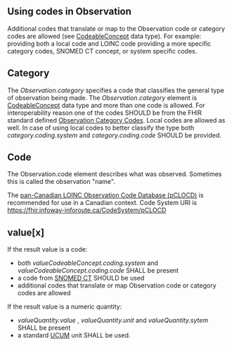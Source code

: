 ## Using codes in Observation
Additional codes that translate or map to the Observation code or category codes are allowed (see [CodeableConcept](http://hl7.org/fhir/R4/datatypes.html#CodeableConcept) data type).
For example: providing both a local code and LOINC code providing a more specific category codes, SNOMED CT concept, or system specific codes.

## Category
The _Observation.category_ specifies a code that classifies the general type of observation being made. The _Observation.category_ element is [CodeableConcept](http://hl7.org/fhir/R4/datatypes.html#CodeableConcept) data type and more than one code is allowed.
For interoperability reason one of the codes SHOULD be from the FHIR standard defined [Observation Category Codes](https://www.hl7.org/fhir/valueset-observation-category.html).
Local codes are allowed as well. In case of using local codes to better classify the type both _category.coding.system_ and _category.coding.code_ SHOULD be provided.

## Code
The Observation.code element describes what was observed. Sometimes this is called the observation "name".

The [pan-Canadian LOINC Observation Code Database (pCLOCD)](https://infocentral.infoway-inforoute.ca/en/standards/canadian/pclocd-loinc) is recommended for use in a Canadian context. Code System URI is https://fhir.infoway-inforoute.ca/CodeSystem/pCLOCD

## value[x]
If the result value is a code:
* both _valueCodeableConcept.coding.system_ and _valueCodeableConcept.coding.code_ SHALL be present
* a code from [SNOMED CT](http://www.snomed.org) SHOULD be used
* additional codes that translate or map Observation code or category codes are allowed

If the result value is a numeric quantity:
* _valueQuantity.value_ , _valueQuantity.unit_ and _valueQuantity.sytem_ SHALL be present
* a standard [UCUM](http://unitsofmeasure.org) unit SHALL be used.
          
